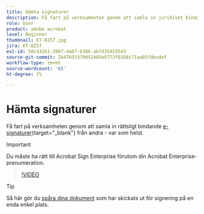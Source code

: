 ```yaml
---
title: Hämta signaturer
description: Få fart på verksamheten genom att samla in juridiskt bindande e-signaturer från andra - var som helst
role: User
product: adobe acrobat
level: Beginner
thumbnail: KT-8257.jpg
jira: KT-8257
exl-id: 58c432b1-2067-4a67-b386-ab7d35453543
source-git-commit: 2b47655370d52405e5773f0358c71aa65fdecdef
workflow-type: tm+mt
source-wordcount: '65'
ht-degree: 7%

---
```


# Hämta signaturer

Få fart på verksamheten genom att samla in rättsligt bindande [e-signaturer](https://www.adobe.com/se/acrobat/online/request-signature.html){target="_blank"} från andra - var som helst.

>[!IMPORTANT]
>
>Du måste ha rätt till Acrobat Sign Enterprise förutom din Acrobat Enterprise-prenumeration.

>[!VIDEO](https://video.tv.adobe.com/v/338359?quality=12&learn=on&hidetitle=true)

>[!TIP]
>
>Så här gör du [spåra dina dokument](track.md) som har skickats ut för signering på en enda enkel plats.

